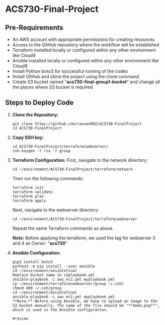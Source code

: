 # ACS730-Final-Project
## Pre-Requirements

- An AWS account with appropriate permissions for creating resources
- Access to the GitHub repository where the workflow will be established
- Terraform installed locally or configured within any other environment like Cloud9
- Ansible installed locally or configured within any other environment like Cloud9
- Install Python boto3 for successful running of the codes
- Install GitHub and clone the project using the clone command
- Create S3 bucket named "**acs730-final-group1-bucket**" and change all the places where S3 bucket is required

## Steps to Deploy Code

1. **Clone the Repository:**
   ```
   git clone https://github.com/ranxan902/ACS730-FinalProject
   cd ACS730-FinalProject
   ```

2. **Copy SSH key:**
   ```
   cd ACS730-FinalProject/terraform/webserver/
   ssh-keygen -t rsa -f group
   ```

3. **Terraform Configuration:**
   First, navigate to the network directory:
   ```
   cd ~/environment/ACS730-FinalProject/terraform/network
   ```
   Then run the following commands:
   ```
   terraform init
   terraform validate
   terraform plan
   terraform apply
   ```
   Next, navigate to the webserver directory:
   ```
   cd ~/environment/ACS730-FinalProject/terraform/webserver
   ```
   Repeat the same Terraform commands as above.

   **Note:** Before applying the terraform, we used the tag for webserver 3 and 4 as Owner: "**acs730**"

4. **Ansible Configuration:**
   ```
   pip3 install boto3
   python3 -m pip install --user ansible
   cd ~/environment/ansiblefinal
   Replace bucket name in s3playbook.yml
   ansible-playbook -i aws_ec2.yml myplaybook.yml
   cp ~/environment/terraform/webserver/group ~/.ssh/
   chmod 400 ~/.ssh/group
   cd ~/environment/ansiblefinal
   ansible-playbook -i aws_ec2.yml myplaybook.yml
   **Note:** Before using Ansible, we have to upload an image to the S3 bucket manually. The name of the file should be "**demo.png**", which is used in the Ansible configuration.

   #review

